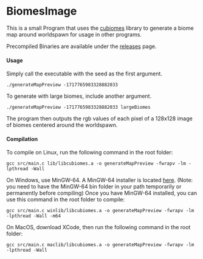 # BiomesImage

This is a small Program that uses the [cubiomes](http://github.com/Cubitect/cubiomes) library to generate a biome map around worldspawn for usage in other programs.

Precompiled Binaries are available under the [releases](http://github.com/melonboy10/BiomesImage/releases) page.

#### Usage

Simply call the executable with the seed as the first argument.
```
./generateMapPreview -1717765983328882033
```
To generate with large biomes, include another argument.
```
./generateMapPreview -1717765983328882033 largeBiomes
```
The program then outputs the rgb values of each pixel of a 128x128 image of biomes centered around the worldspawn.

#### Compilation

To compile on Linux, run the following command in the root folder:
```
gcc src/main.c lib/libcubiomes.a -o generateMapPreview -fwrapv -lm -lpthread -Wall
```

On Windows, use MinGW-64. A MinGW-64 installer is located [here](http://mingw-w64.org/doku.php/download/mingw-builds). (Note: you need to have the MinGW-64 bin folder in your path temporarily or permanently before compiling)
Once you have MinGW-64 installed, you can use this command in the root folder to compile:
```
gcc src/main.c winlib/libcubiomes.a -o generateMapPreview -fwrapv -lm -lpthread -Wall -m64
```

On MacOS, download XCode, then run the following command in the root folder:
```
gcc src/main.c maclib/libcubiomes.a -o generateMapPreview -fwrapv -lm -lpthread -Wall
```
